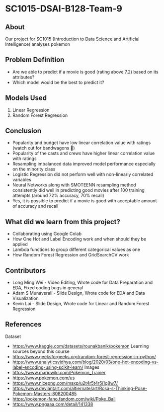 # SC1015-DSAI-B128-Team-9

## About

Our project for SC1015 (Introduction to Data Science and Artificial Intelligence) analyses pokemon 

## Problem Definition

- Are we able to predict if a movie is good (rating above 7.2) based on its attributes?
- Which model would be the best to predict it?

## Models Used

1. Linear Regression
2. Random Forest Regression

## Conclusion

- Popularity and budget have low linear correlation value with ratings (watch out for bandwagons 🤣)
- Popularity of the casts and crews have higher linear correlation value with ratings
- Resampling imbalanced data improved model performance especially on the minority class
- Logistic Regression did not perform well with non-linearly correlated variables
- Neural Networks along with SMOTEENN resampling method consistently did well in predicting good movies after 100 training attempts (around 72% accuracy, 70% recall)
- Yes, it is possible to predict if a movie is good with acceptable amount of accuracy and recall

## What did we learn from this project?

- Collaborating using Google Colab
- How One Hot and Label Encoding work and when should they be applied
- Lambda functions to group different categorical values as one
- How Random Forest Regression and GridSearchCV work

## Contributors

- Long Ming Wei - Video Editing, Wrote code for Data Preparation and EDA, Fixed coding bugs in general
- Adam S Munaverali - Slide Design, Wrote code for EDA and Data Visualization
- Kevin Lai - Slide Design, Wrote code for Linear and Random Forest Regression

## References
Dataset
- <https://www.kaggle.com/datasets/rounakbanik/pokemon> 
Learning sources beyond this course
- <https://www.geeksforgeeks.org/random-forest-regression-in-python/>
- <https://www.analyticsvidhya.com/blog/2020/03/one-hot-encoding-vs-label-encoding-using-scikit-learn/>
Images
- <https://www.mariowiki.com/Pokemon_Trainer>
- <https://www.pokemon.com/us>
- <https://www.nicepng.com/maxp/u2t4r5t4r5i1q8w7/>
- <https://www.deviantart.com/altiernate/art/Rosa-s-Thinking-Pose-Pokemon-Masters-808200485>
- <https://pokemon-fano.fandom.com/wiki/Poke_Ball>
- <https://www.pngaaa.com/detail/141338>
